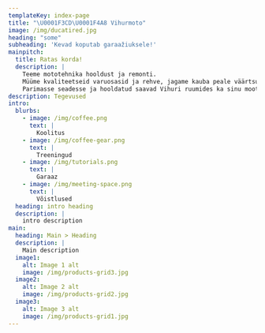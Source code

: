 ```yaml
---
templateKey: index-page
title: "\U0001F3CD\U0001F4A8 Vihurmoto"
image: /img/ducatired.jpg
heading: "some"
subheading: 'Kevad koputab garaažiuksele!'
mainpitch:
  title: Ratas korda!
  description: |
    Teeme mototehnika hooldust ja remonti.
    Müüme kvaliteetseid varuosasid ja rehve, jagame kauba peale väärtsulikku knowhow'd.
    Parimasse seadesse ja hooldatud saavad Vihuri ruumides ka sinu mootrratta amordid.
description: Tegevused
intro:
  blurbs:
    - image: /img/coffee.png
      text: |
        Koolitus
    - image: /img/coffee-gear.png
      text: |
        Treeningud
    - image: /img/tutorials.png
      text: |
        Garaaz
    - image: /img/meeting-space.png
      text: |
        Võistlused
  heading: intro heading
  description: |
    intro description
main:
  heading: Main > Heading
  description: |
    Main description
  image1:
    alt: Image 1 alt
    image: /img/products-grid3.jpg
  image2:
    alt: Image 2 alt
    image: /img/products-grid2.jpg
  image3:
    alt: Image 3 alt
    image: /img/products-grid1.jpg
---
```


